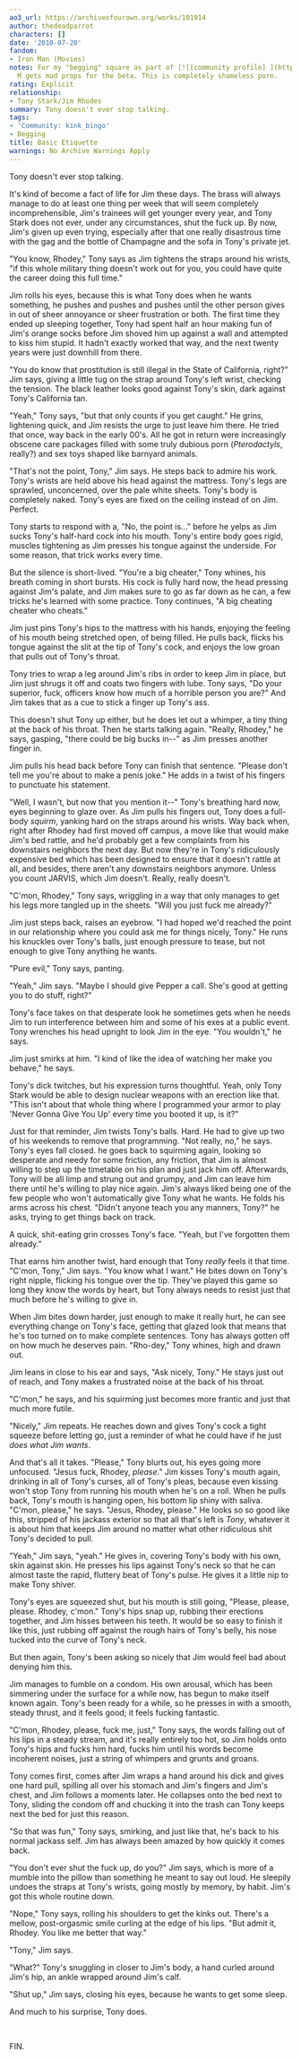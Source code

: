 ```yaml
---
ao3_url: https://archiveofourown.org/works/101914
author: thedeadparrot
characters: []
date: '2010-07-20'
fandom:
- Iron Man (Movies)
notes: For my "begging" square as part of [![[community profile] ](http://s.dreamwidth.org/img/silk/identity/community.png)](http://kink-bingo.dreamwidth.org/profile)[**kink\_bingo**](http://kink-bingo.dreamwidth.org/).
  M gets mad props for the beta. This is completely shameless porn.
rating: Explicit
relationship:
- Tony Stark/Jim Rhodes
summary: Tony doesn't ever stop talking.
tags:
- 'Community: kink_bingo'
- Begging
title: Basic Etiquette
warnings: No Archive Warnings Apply
---
```


Tony doesn't ever stop talking.

It's kind of become a fact of life for Jim these days. The brass will always manage to do at least one thing per week that will seem completely incomprehensible, Jim's trainees will get younger every year, and Tony Stark does not ever, under any circumstances, shut the fuck up. By now, Jim's given up even trying, especially after that one really disastrous time with the gag and the bottle of Champagne and the sofa in Tony's private jet.

"You know, Rhodey," Tony says as Jim tightens the straps around his wrists, "if this whole military thing doesn't work out for you, you could have quite the career doing this full time."

Jim rolls his eyes, because this is what Tony does when he wants something, he pushes and pushes and pushes until the other person gives in out of sheer annoyance or sheer frustration or both. The first time they ended up sleeping together, Tony had spent half an hour making fun of Jim's orange socks before Jim shoved him up against a wall and attempted to kiss him stupid. It hadn't exactly worked that way, and the next twenty years were just downhill from there.

"You do know that prostitution is still illegal in the State of California, right?" Jim says, giving a little tug on the strap around Tony's left wrist, checking the tension. The black leather looks good against Tony's skin, dark against Tony's California tan.

"Yeah," Tony says, "but that only counts if you get caught." He grins, lightening quick, and Jim resists the urge to just leave him there. He tried that once, way back in the early 00's. All he got in return were increasingly obscene care packages filled with some truly dubious porn (*Pterodactyls*, really?) and sex toys shaped like barnyard animals.

"That's not the point, Tony," Jim says. He steps back to admire his work. Tony's wrists are held above his head against the mattress. Tony's legs are sprawled, unconcerned, over the pale white sheets. Tony's body is completely naked. Tony's eyes are fixed on the ceiling instead of on Jim. Perfect.

Tony starts to respond with a, "No, the point is..." before he yelps as Jim sucks Tony's half-hard cock into his mouth. Tony's entire body goes rigid, muscles tightening as Jim presses his tongue against the underside. For some reason, that trick works every time.

But the silence is short-lived. "You're a big cheater," Tony whines, his breath coming in short bursts. His cock is fully hard now, the head pressing against Jim's palate, and Jim makes sure to go as far down as he can, a few tricks he's learned with some practice. Tony continues, "A big cheating cheater who cheats."

Jim just pins Tony's hips to the mattress with his hands, enjoying the feeling of his mouth being stretched open, of being filled. He pulls back, flicks his tongue against the slit at the tip of Tony's cock, and enjoys the low groan that pulls out of Tony's throat.

Tony tries to wrap a leg around Jim's ribs in order to keep Jim in place, but Jim just shrugs it off and coats two fingers with lube. Tony says, "Do your superior, fuck, officers know how much of a horrible person you are?" And Jim takes that as a cue to stick a finger up Tony's ass.

This doesn't shut Tony up either, but he does let out a whimper, a tiny thing at the back of his throat. Then he starts talking again. "Really, Rhodey," he says, gasping, "there could be big bucks in--" as Jim presses another finger in.

Jim pulls his head back before Tony can finish that sentence. "Please don't tell me you're about to make a penis joke." He adds in a twist of his fingers to punctuate his statement.

"Well, I wasn't, but now that you mention it--" Tony's breathing hard now, eyes beginning to glaze over. As Jim pulls his fingers out, Tony does a full-body *squirm*, yanking hard on the straps around his wrists. Way back when, right after Rhodey had first moved off campus, a move like that would make Jim's bed rattle, and he'd probably get a few complaints from his downstairs neighbors the next day. But now they're in Tony's ridiculously expensive bed which has been designed to ensure that it doesn't rattle at all, and besides, there aren't any downstairs neighbors anymore. Unless you count JARVIS, which Jim doesn't. Really, really doesn't.

"C'mon, Rhodey," Tony says, wriggling in a way that only manages to get his legs more tangled up in the sheets. "Will you just fuck me already?"

Jim just steps back, raises an eyebrow. "I had hoped we'd reached the point in our relationship where you could ask me for things nicely, Tony." He runs his knuckles over Tony's balls, just enough pressure to tease, but not enough to give Tony anything he wants.

"Pure evil," Tony says, panting.

"Yeah," Jim says. "Maybe I should give Pepper a call. She's good at getting you to do stuff, right?"

Tony's face takes on that desperate look he sometimes gets when he needs Jim to run interference between him and some of his exes at a public event. Tony wrenches his head upright to look Jim in the eye. "You wouldn't," he says.

Jim just smirks at him. "I kind of like the idea of watching her make you behave," he says.

Tony's dick twitches, but his expression turns thoughtful. Yeah, only Tony Stark would be able to design nuclear weapons with an erection like that. "This isn't about that whole thing where I programmed your armor to play 'Never Gonna Give You Up' every time you booted it up, is it?"

Just for that reminder, Jim twists Tony's balls. Hard. He had to give up two of his weekends to remove that programming. "Not really, no," he says. Tony's eyes fall closed. he goes back to squirming again, looking so desperate and needy for some friction, any friction, that Jim is almost willing to step up the timetable on his plan and just jack him off. Afterwards, Tony will be all limp and strung out and grumpy, and Jim can leave him there until he's willing to play nice again. Jim's always liked being one of the few people who won't automatically give Tony what he wants. He folds his arms across his chest. "Didn't anyone teach you any manners, Tony?" he asks, trying to get things back on track.

A quick, shit-eating grin crosses Tony's face. "Yeah, but I've forgotten them already."

That earns him another twist, hard enough that Tony *really* feels it that time. "C'mon, Tony," Jim says. "You know what I want." He bites down on Tony's right nipple, flicking his tongue over the tip. They've played this game so long they know the words by heart, but Tony always needs to resist just that much before he's willing to give in.

When Jim bites down harder, just enough to make it really hurt, he can see everything change on Tony's face, getting that glazed look that means that he's too turned on to make complete sentences. Tony has always gotten off on how much he deserves pain. "Rho-dey," Tony whines, high and drawn out.

Jim leans in close to his ear and says, "Ask nicely, Tony." He stays just out of reach, and Tony makes a frustrated noise at the back of his throat.

"C'mon," he says, and his squirming just becomes more frantic and just that much more futile.

"Nicely," Jim repeats. He reaches down and gives Tony's cock a tight squeeze before letting go, just a reminder of what he could have if he just *does what Jim wants*.

And that's all it takes. "Please," Tony blurts out, his eyes going more unfocused. "Jesus fuck, Rhodey, *please*." Jim kisses Tony's mouth again, drinking in all of Tony's curses, all of Tony's pleas, because even kissing won't stop Tony from running his mouth when he's on a roll. When he pulls back, Tony's mouth is hanging open, his bottom lip shiny with saliva. "C'mon, please," he says. "Jesus, Rhodey, please." He looks so so good like this, stripped of his jackass exterior so that all that's left is *Tony*, whatever it is about him that keeps Jim around no matter what other ridiculous shit Tony's decided to pull.

"Yeah," Jim says, "yeah." He gives in, covering Tony's body with his own, skin against skin. He presses his lips against Tony's neck so that he can almost taste the rapid, fluttery beat of Tony's pulse. He gives it a little nip to make Tony shiver.

Tony's eyes are squeezed shut, but his mouth is still going, "Please, please, please. Rhodey, c'mon." Tony's hips snap up, rubbing their erections together, and Jim hisses between his teeth. It would be so easy to finish it like this, just rubbing off against the rough hairs of Tony's belly, his nose tucked into the curve of Tony's neck.

But then again, Tony's been asking so nicely that Jim would feel bad about denying him this.

Jim manages to fumble on a condom. His own arousal, which has been simmering under the surface for a while now, has begun to make itself known again. Tony's been ready for a while, so he presses in with a smooth, steady thrust, and it feels good; it feels fucking fantastic.

"C'mon, Rhodey, please, fuck me, just," Tony says, the words falling out of his lips in a steady stream, and it's really entirely too hot, so Jim holds onto Tony's hips and fucks him hard, fucks him until his words become incoherent noises, just a string of whimpers and grunts and groans.

Tony comes first, comes after Jim wraps a hand around his dick and gives one hard pull, spilling all over his stomach and Jim's fingers and Jim's chest, and Jim follows a moments later. He collapses onto the bed next to Tony, sliding the condom off and chucking it into the trash can Tony keeps next the bed for just this reason.

"So that was fun," Tony says, smirking, and just like that, he's back to his normal jackass self. Jim has always been amazed by how quickly it comes back.

"You don't ever shut the fuck up, do you?" Jim says, which is more of a mumble into the pillow than something he meant to say out loud. He sleepily undoes the straps at Tony's wrists, going mostly by memory, by habit. Jim's got this whole routine down.

"Nope," Tony says, rolling his shoulders to get the kinks out. There's a mellow, post-orgasmic smile curling at the edge of his lips. "But admit it, Rhodey. You like me better that way."

"Tony," Jim says.

"What?" Tony's snuggling in closer to Jim's body, a hand curled around Jim's hip, an ankle wrapped around Jim's calf.

"Shut up," Jim says, closing his eyes, because he wants to get some sleep.

And much to his surprise, Tony does.

 

FIN.